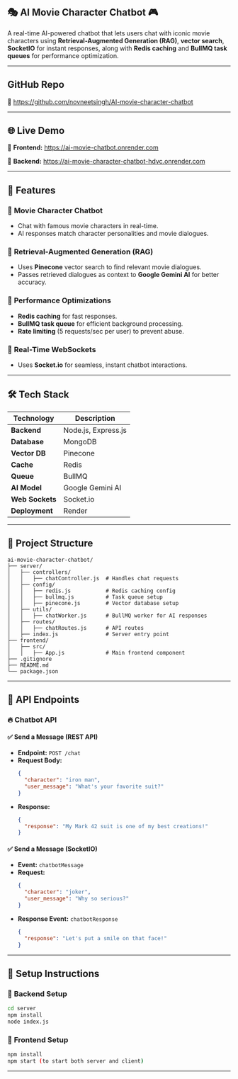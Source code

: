 ## 🎭 AI Movie Character Chatbot 🎮

A real-time AI-powered chatbot that lets users chat with iconic movie characters using **Retrieval-Augmented Generation (RAG)**, **vector search**, **SocketIO** for instant responses, along with **Redis caching** and **BullMQ task queues** for performance optimization.

---

## **GitHub Repo**

🔗 https://github.com/novneetsingh/AI-movie-character-chatbot

---

## 🌐 **Live Demo**

🔗 **Frontend:** https://ai-movie-chatbot.onrender.com

🔗 **Backend:** https://ai-movie-character-chatbot-hdvc.onrender.com

---

## 🚀 Features

### 🔹 **Movie Character Chatbot**

- Chat with famous movie characters in real-time.
- AI responses match character personalities and movie dialogues.

### 🔹 **Retrieval-Augmented Generation (RAG)**

- Uses **Pinecone** vector search to find relevant movie dialogues.
- Passes retrieved dialogues as context to **Google Gemini AI** for better accuracy.

### 🔹 **Performance Optimizations**

- **Redis caching** for fast responses.
- **BullMQ task queue** for efficient background processing.
- **Rate limiting** (5 requests/sec per user) to prevent abuse.

### 🔹 **Real-Time WebSockets**

- Uses **Socket.io** for seamless, instant chatbot interactions.

---

## 🛠 **Tech Stack**

| Technology      | Description         |
| --------------- | ------------------- |
| **Backend**     | Node.js, Express.js |
| **Database**    | MongoDB             |
| **Vector DB**   | Pinecone            |
| **Cache**       | Redis               |
| **Queue**       | BullMQ              |
| **AI Model**    | Google Gemini AI    |
| **Web Sockets** | Socket.io           |
| **Deployment**  | Render              |

---

## 💂️ **Project Structure**

```
ai-movie-character-chatbot/
├── server/
│   ├── controllers/
│   │   ├── chatController.js  # Handles chat requests
│   ├── config/
│   │   ├── redis.js           # Redis caching config
│   │   ├── bullmq.js          # Task queue setup
│   │   ├── pinecone.js        # Vector database setup
│   ├── utils/
│   │   ├── chatWorker.js      # BullMQ worker for AI responses
│   ├── routes/
│   │   ├── chatRoutes.js      # API routes
│   ├── index.js               # Server entry point
├── frontend/
│   ├── src/
│   │   ├── App.js             # Main frontend component
├── .gitignore
├── README.md
└── package.json
```

---

## 🎯 **API Endpoints**

### 🔥 **Chatbot API**

#### ✅ **Send a Message (REST API)**

- **Endpoint:** `POST /chat`
- **Request Body:**
  ```json
  {
    "character": "iron man",
    "user_message": "What's your favorite suit?"
  }
  ```
- **Response:**
  ```json
  {
    "response": "My Mark 42 suit is one of my best creations!"
  }
  ```

#### ✅ **Send a Message (SocketIO)**

- **Event:** `chatbotMessage`
- **Request:**
  ```json
  {
    "character": "joker",
    "user_message": "Why so serious?"
  }
  ```
- **Response Event:** `chatbotResponse`
  ```json
  {
    "response": "Let's put a smile on that face!"
  }
  ```

---

## 🚀 **Setup Instructions**

### 🔹 **Backend Setup**

```bash
cd server
npm install
node index.js
```

### 🔹 **Frontend Setup**

```bash
npm install
npm start (to start both server and client)
```

---
